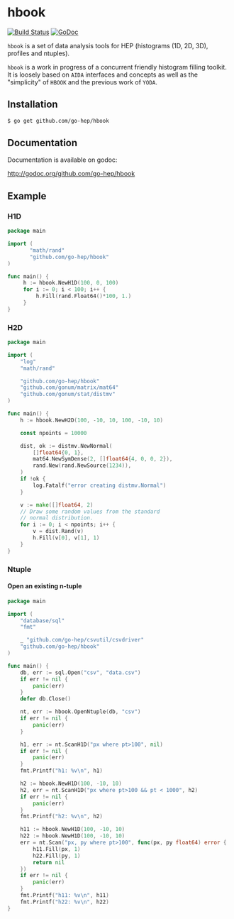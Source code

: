 hbook
=====

[![Build Status](https://secure.travis-ci.org/go-hep/hbook.png)](http://travis-ci.org/go-hep/hbook)
[![GoDoc](https://godoc.org/github.com/go-hep/hbook?status.svg)](https://godoc.org/github.com/go-hep/hbook)

`hbook` is a set of data analysis tools for HEP (histograms (1D, 2D, 3D), profiles and ntuples).

`hbook` is a work in progress of a concurrent friendly histogram filling toolkit.
It is loosely based on `AIDA` interfaces and concepts as well as the "simplicity" of `HBOOK` and the previous work of `YODA`.

## Installation

```sh
$ go get github.com/go-hep/hbook
```

## Documentation

Documentation is available on godoc:

 http://godoc.org/github.com/go-hep/hbook

## Example

### H1D

```go
package main

import (
	   "math/rand"
	   "github.com/go-hep/hbook"
)

func main() {
	 h := hbook.NewH1D(100, 0, 100)
	 for i := 0; i < 100; i++ {
	 	 h.Fill(rand.Float64()*100, 1.)
	 }
}

```

### H2D

```go
package main

import (
	"log"
	"math/rand"

	"github.com/go-hep/hbook"
	"github.com/gonum/matrix/mat64"
	"github.com/gonum/stat/distmv"
)

func main() {
	h := hbook.NewH2D(100, -10, 10, 100, -10, 10)

	const npoints = 10000

	dist, ok := distmv.NewNormal(
		[]float64{0, 1},
		mat64.NewSymDense(2, []float64{4, 0, 0, 2}),
		rand.New(rand.NewSource(1234)),
	)
	if !ok {
		log.Fatalf("error creating distmv.Normal")
	}

	v := make([]float64, 2)
	// Draw some random values from the standard
	// normal distribution.
	for i := 0; i < npoints; i++ {
		v = dist.Rand(v)
		h.Fill(v[0], v[1], 1)
	}
}
```

### Ntuple

#### Open an existing n-tuple

```go
package main

import (
	"database/sql"
	"fmt"

	_ "github.com/go-hep/csvutil/csvdriver"
	"github.com/go-hep/hbook"
)

func main() {
	db, err := sql.Open("csv", "data.csv")
	if err != nil {
		panic(err)
	}
	defer db.Close()

	nt, err := hbook.OpenNtuple(db, "csv")
	if err != nil {
		panic(err)
	}

	h1, err := nt.ScanH1D("px where pt>100", nil)
	if err != nil {
		panic(err)
	}
	fmt.Printf("h1: %v\n", h1)

	h2 := hbook.NewH1D(100, -10, 10)
	h2, err = nt.ScanH1D("px where pt>100 && pt < 1000", h2)
	if err != nil {
		panic(err)
	}
	fmt.Printf("h2: %v\n", h2)

	h11 := hbook.NewH1D(100, -10, 10)
	h22 := hbook.NewH1D(100, -10, 10)
	err = nt.Scan("px, py where pt>100", func(px, py float64) error {
		h11.Fill(px, 1)
		h22.Fill(py, 1)
		return nil
	})
	if err != nil {
		panic(err)
	}
	fmt.Printf("h11: %v\n", h11)
	fmt.Printf("h22: %v\n", h22)
}
```
